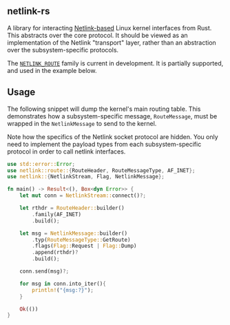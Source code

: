 ## netlink-rs

A library for interacting
[Netlink-based](https://man7.org/linux/man-pages/man7/netlink.7.html) Linux
kernel interfaces from Rust. This abstracts over the core protocol.  It should
be viewed as an implementation of the Netlink "transport" layer, rather than an
abstraction over the subsystem-specific protocols.

The [`NETLINK_ROUTE`](https://man7.org/linux/man-pages/man7/rtnetlink.7.html)
family is current in development. It is partially supported, and used in the
example below.

## Usage

The following snippet will dump the kernel's main routing table. This
demonstrates how a subsystem-specific message, `RouteMessage`, must be wrapped
in the `NetlinkMessage` to send to the kernel.

Note how the specifics of the Netlink socket protocol are hidden. You only need
to implement the payload types from each subsystem-specific protocol in order to
call netlink interfaces.

```rust
use std::error::Error;
use netlink::route::{RouteHeader, RouteMessageType, AF_INET};
use netlink::{NetlinkStream, Flag, NetlinkMessage};

fn main() -> Result<(), Box<dyn Error>> {
    let mut conn = NetlinkStream::connect()?;

    let rthdr = RouteHeader::builder()
        .family(AF_INET)
        .build();

    let msg = NetlinkMessage::builder()
        .typ(RouteMessageType::GetRoute)
        .flags(Flag::Request | Flag::Dump)
        .append(rthdr)?
        .build();

    conn.send(msg)?;

    for msg in conn.into_iter(){
        println!("{msg:?}");
    }

    Ok(())
}
```
